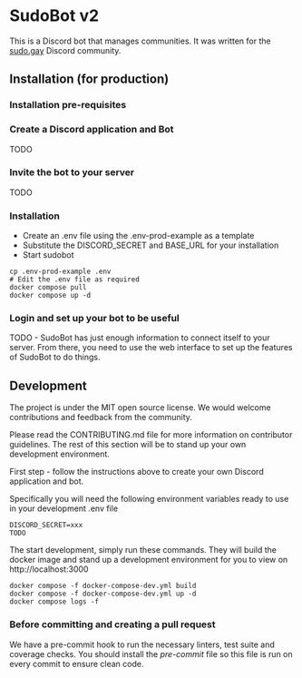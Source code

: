 # SudoBot v2

This is a Discord bot that manages communities. It was written for the [sudo.gay](https://sudo.gay/) Discord community.

## Installation (for production)

### Installation pre-requisites

### Create a Discord application and Bot

TODO

### Invite the bot to your server

TODO

### Installation

- Create an .env file using the .env-prod-example as a template
- Substitute the DISCORD_SECRET and BASE_URL for your installation
- Start sudobot

```
cp .env-prod-example .env
# Edit the .env file as required
docker compose pull
docker compose up -d
```

### Login and set up your bot to be useful

TODO - SudoBot has just enough information to connect itself to your server. From there, you need to use the
web interface to set up the features of SudoBot to do things.

## Development

The project is under the MIT open source license. We would welcome contributions and feedback from the community.

Please read the CONTRIBUTING.md file for more information on contributor guidelines. The rest of this
section will be to stand up your own development environment.

First step - follow the instructions above to create your own Discord application and bot. 

Specifically you will need the following environment variables ready to use in your development .env file

```
DISCORD_SECRET=xxx
TODO
```

The start development, simply run these commands. They will build the docker image and stand up a development
environment for you to view on http://localhost:3000

```
docker compose -f docker-compose-dev.yml build
docker compose -f docker-compose-dev.yml up -d
docker compose logs -f
```

### Before committing and creating a pull request

We have a pre-commit hook to run the necessary linters, test suite and coverage checks. You should install
the *pre-commit* file so this file is run on every commit to ensure clean code.

